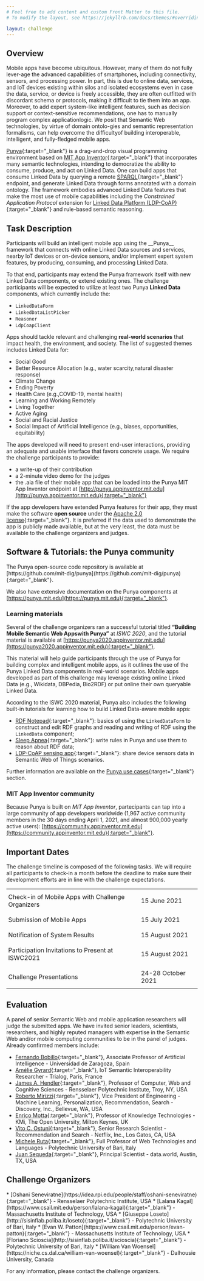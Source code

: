 ```yaml
---
# Feel free to add content and custom Front Matter to this file.
# To modify the layout, see https://jekyllrb.com/docs/themes/#overriding-theme-defaults

layout: challenge
---
```


<!-- Overview -->

<section id="overview" markdown="1">

# Overview

<div class="row">
<div class="span12" markdown="1">
Mobile apps have become ubiquitous. However, many of them do not fully lever-age the advanced capabilities of smartphones, including connectivity, sensors, and processing power. In part, this is due to online data, services, and IoT devices existing within silos and isolated ecosystems even in case the data, service, or device is freely accessible, they are often outfitted with discordant schema or protocols, making it difficult to tie them into an app. Moreover, to add expert system-like intelligent features, such as decision support or context-sensitive recommendations, one has to manually program complex applicationlogic. We posit that Semantic Web technologies, by virtue of domain ontolo-gies and semantic representation formalisms, can help overcome the difficultyof building interoperable, intelligent, and fully-fledged mobile apps.

[Punya](https://punya.mit.edu){:target="_blank"} is a drag-and-drop visual programming environment based on [MIT App Inventor](https://appinventor.mit.edu){:target="_blank"} that incorporates many semantic technologies, intending to democratize the ability to consume, produce, and act on Linked Data. One can build apps that consume Linked Data by querying a remote [SPARQL](https://www.w3.org/TR/sparql11-query/){:target="_blank"} endpoint, and generate Linked Data through forms annotated with a domain ontology. The framework embodies advanced Linked Data features that make the most use of mobile capabilities including the _Constrained Application Protocol_ extension for [Linked Data Platform (LDP-CoAP)](http://sisinflab.poliba.it/swottools/ldp-coap/){:target="_blank"} and rule-based semantic reasoning.
</div>
</div>

</section>

<!-- Task Description -->

<section id="task" markdown="1">

# Task Description

<div class="row">
<div class="span12" markdown="1">
Participants will build an intelligent mobile app using the __Punya__ framework that connects with online Linked Data sources and services, nearby IoT devices or on-device sensors, and/or implement expert system features, by producing, consuming, and processing Linked Data. 

To that end, participants may extend the Punya framework itself with new Linked Data components, or extend existing ones. The challenge participants will be expected to utilize at least two Punya __Linked Data__ components, which currently include the:
* ``LinkedDataForm``
* ``LinkedDataListPicker``
* ``Reasoner``
* ``LdpCoapClient``

Apps should tackle relevant and challenging __real-world scenarios__ that impact health, the environment, and society. The list of suggested themes includes Linked Data for:
* Social Good
* Better Resource Allocation (e.g., water scarcity,natural disaster response)
* Climate Change
* Ending Poverty
* Health Care (e.g.,COVID-19, mental health)
* Learning and Working Remotely
* Living Together
* Active Aging
* Social and Racial Justice
* Social Impact of Artificial Intelligence (e.g., biases, opportunities, equitability)

The apps developed will need to present end-user interactions, providing an adequate and usable interface that favors concrete usage. 
We require the challenge participants to provide:
* a write-up of their contribution
* a 2-minute video demo for the judges
* the .aia file of their mobile app that can be loaded into the Punya MIT App Inventor endpoint at [http://punya.appinventor.mit.edu](http://punya.appinventor.mit.edu){:target="_blank"}

If the app developers have extended Punya features for their app, they must make the software __open source__ under the [Apache 2.0 license](https://www.apache.org/licenses/LICENSE-2.0){:target="_blank"}. It is preferred if the data used to demonstrate the app is publicly made available, but at the very least, the data must be available to the challenge organizers and judges.
</div>
</div>

</section>

<!-- Software & Tutorials -->

<section id="software" markdown="1">

# Software & Tutorials: the Punya community

<div class="row">
<div class="span12" markdown="1">
The Punya open-source code repository is available at [https://github.com/mit-dig/punya](https://github.com/mit-dig/punya){:target="_blank"}. 

We also have extensive documentation on the Punya components at [https://punya.mit.edu](https://punya.mit.edu){:target="_blank"}. 

### Learning materials

Several of the challenge organizers ran a successful tutorial titled __“Building Mobile Semantic Web Appswith Punya”__ at _ISWC 2020_, and the tutorial material is available at [https://punya2020.appinventor.mit.edu](https://punya2020.appinventor.mit.edu){:target="_blank"}. 

This material will help guide participants through the use of Punya for building complex and intelligent mobile apps, as it outlines the use of the Punya Linked Data components in real-world scenarios. Mobile apps developed as part of this challenge may leverage existing online Linked Data (e.g., Wikidata, DBPedia, Bio2RDF) or put online their own queryable Linked Data.

According to the ISWC 2020 material, Punya also includes the following built-in tutorials for learning how to build Linked Data-aware mobile apps:
* [RDF Notepad](http://punya.appinventor.mit.edu/?repo=RdfNotepad){:target="_blank"}: 
basics of using the ``LinkedDataForm`` to construct and edit RDF graphs and reading and writing of RDF using the ``LinkedData`` component;
* [Sleep Apnea](http://punya.appinventor.mit.edu/?repo=SleepApnea){:target="_blank"}: write rules in Punya and use them to reason about RDF data;
* [LDP-CoAP sensing app](http://punya.appinventor.mit.edu/?repo=LdpCoapTutorial){:target="_blank"}: share device sensors data in Semantic Web of Things scenarios.

Further information are available on the [Punya use cases](https://punya.mit.edu/#use-cases){:target="_blank"} section.

### MIT App Inventor community

Because Punya is built on _MIT App Inventor_, partecipants can tap into a large community of app developers worldwide (1,967 active community members in the 30 days ending April 1, 2021, and almost 900,000 yearly active users): [https://community.appinventor.mit.edu](https://community.appinventor.mit.edu){:target="_blank"}.

</div>
</div>

</section>

<!-- Important Dates -->

<section id="timeline" markdown="1">

# Important Dates

<div class="row">
<div class="span12" markdown="1">
The challenge timeline is composed of the following tasks. We will require all participants to check-in a month before the deadline to make sure their development efforts are in line with the challenge expectations.

<style type="text/css">
.tg  {border-collapse:collapse; border-spacing:0;}
.tg td {padding:10px 5px; word-break:normal;}
</style>
<table class="tg">
<tbody>
  <tr>
    <td>Check-in of Mobile Apps with Challenge Organizers</td>
    <td>15 June 2021</td>
  </tr>
  <tr>
    <td>Submission of Mobile Apps</td>
    <td>15 July 2021</td>
  </tr>
  <tr>
    <td>Notification of System Results</td>
    <td>15 August 2021</td>
  </tr>
  <tr>
    <td>Participation Invitations to Present at ISWC2021</td>
    <td>15 August 2021</td>
  </tr>
  <tr>
    <td>Challenge Presentations</td>
    <td>24-28 October 2021</td>
  </tr>
</tbody>
</table>
</div>
</div>

</section>

<!-- Evaluation -->

<section id="evaluation" markdown="1">

# Evaluation

<div class="row">
<div class="span12" markdown="1">
A panel of senior Semantic Web and mobile application researchers will judge the submitted apps. 
We have invited senior leaders, scientists, researchers, and highly reputed managers with expertise in the Semantic Web and/or mobile computing communities to be in the panel of judges. Already confirmed members include:

* [Fernando Bobillo](http://webdiis.unizar.es/~fbobillo/){:target="_blank"}, Associate Professor of Artificial Intelligence - Universidad de Zaragoza, Spain
* [Amélie Gyrard](https://fr.linkedin.com/in/amélie-gyrard-3a94613b){:target="_blank"}, IoT Semantic Interoperability Researcher - Trialog, Paris, France
* [James A. Hendler](https://faculty.rpi.edu/node/36225){:target="_blank"}, Professor of Computer, Web and Cognitive Sciences - Rensselaer Polytechnic Institute, Troy, NY, USA
* [Roberto Mirizzi](https://www.linkedin.com/in/robertomirizzi){:target="_blank"}, Vice President of Engineering - Machine Learning, Personalization, Recommendation, Search - Discovery, Inc., Bellevue, WA, USA
* [Enrico Motta](http://people.kmi.open.ac.uk/motta/){:target="_blank"}, Professor of Knowledge Technologies - KMi, The Open University, Milton Keynes, UK
* [Vito C. Ostuni](https://www.linkedin.com/in/vito-claudio-ostuni-0b576027){:target="_blank"}, Senior Research Scientist - Recommendation and Search - Netflix, Inc., Los Gatos, CA, USA
* [Michele Ruta](http://sisinflab.poliba.it/ruta){:target="_blank"}, Full Professor of Web Technologies and Languages - Polytechnic University of Bari, Italy
* [Juan Sequeda](https://juansequeda.com){:target="_blank"}, Principal Scientist - data.world, Austin, TX, USA
</div>
</div>

</section>

<!-- Organizers -->

<section id="organizers" markdown="1">

# Challenge Organizers

<div class="row">
<div class="span12" markdown="1">
* [Oshani Seneviratne](https://idea.rpi.edu/people/staff/oshani-seneviratne){:target="_blank"} - Rensselaer Polytechnic Institute, USA
* [Lalana Kagal](https://www.csail.mit.edu/person/lalana-kagal){:target="_blank"} - Massachusetts Institute of Technology, USA
* [Giuseppe Loseto](http://sisinflab.poliba.it/loseto){:target="_blank"} - Polytechnic University of Bari, Italy
* [Evan W. Patton](https://www.csail.mit.edu/person/evan-patton){:target="_blank"} - Massachusetts Institute of Technology, USA
* [Floriano Scioscia](http://sisinflab.poliba.it/scioscia){:target="_blank"} - Polytechnic University of Bari, Italy
* [William Van Woensel](https://niche.cs.dal.ca/william-van-woensel){:target="_blank"} - Dalhousie University, Canada 

For any information, please contact the challenge organizers.
</div>
</div>

</section>
